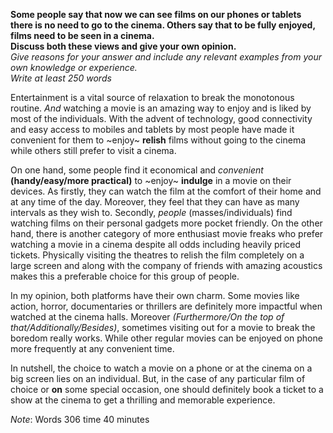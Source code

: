 **Some people say that now we can see films on our phones or tablets there is no need to go to the cinema. Others say that to be fully enjoyed, films need to be seen in a cinema.**  
**Discuss both these views and give your own opinion.**  
*Give reasons for your answer and include any relevant examples from your own knowledge or experience.*  
*Write at least 250 words*   

Entertainment is a vital source of relaxation to break the monotonous routine. *And* watching a movie is an amazing way to enjoy and is liked by most of the individuals. With the advent of technology, good connectivity and easy access to mobiles and tablets by most people have made it convenient for them to ~enjoy~ **relish** films without going to the cinema while others still prefer to visit a cinema.

On one hand, some people find it economical and *convenient* **(handy/easy/more practical)** to ~enjoy~ **indulge** in a movie on their devices. As firstly, they can watch the film at the comfort of their home and at any time of the day. Moreover, they feel that they can have as many intervals as they wish to. Secondly, *people* (masses/individuals) find watching films on their personal gadgets more pocket friendly. On the other hand, there is another category of more enthusiast movie freaks who prefer watching a movie in a cinema despite all odds including heavily priced tickets. Physically visiting the theatres to relish the film completely on a large screen and along with the company of friends with amazing acoustics makes this a preferable choice for this group of people.

In my opinion, both platforms have their own charm. Some movies like action, horror, documentaries or thrillers are definitely more impactful when watched at the cinema halls. Moreover *(Furthermore/On the top of that/Additionally/Besides)*, sometimes visiting out for a movie to break the boredom really works. While other regular movies can be enjoyed on phone more frequently at any convenient time.

In nutshell, the choice to watch a movie on a phone or at the cinema on a big screen lies on an individual. But, in the case of any particular film of choice or **on** some special occasion, one should definitely book a ticket to a show at the cinema to get a thrilling and memorable experience.

*Note*: Words 306 time 40 minutes
